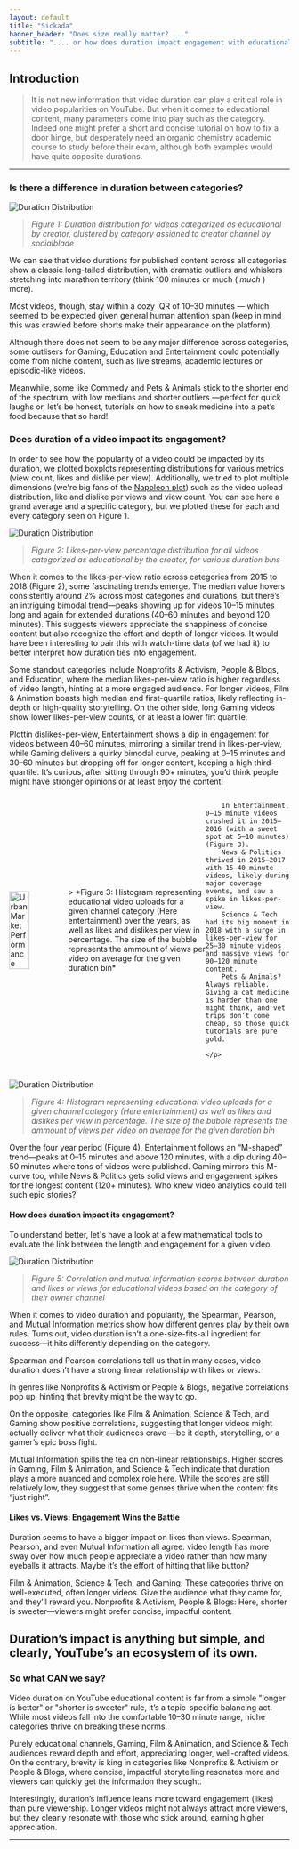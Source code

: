 ```yaml
---
layout: default
title: "Sickada"
banner_header: "Does size really matter? ..."
subtitle: ".... or how does duration impact engagement with educational content?"
---
```


## **Introduction**
> It is not new information that video duration can play a critical role in video popularities on YouTube. But when it comes to educational content, many parameters come into play such as the category. Indeed one might prefer a short and concise tutorial on how to fix a door hinge, but desperately need an organic chemistry academic course to study before their exam, although both examples would have quite opposite durations.

---
### **Is there a difference in duration between categories?**
![Duration Distribution](assets/plots/boxplot_duration_channel_category.png)
> *Figure 1: Duration distribution for videos categorized as educational by creator, clustered by category assigned to creator channel by socialblade*

We can see that video durations for published content across all categories show a classic long-tailed distribution, with dramatic outliers and whiskers stretching into marathon territory (think 100 minutes or much ( *much* ) more). 

Most videos, though, stay within a cozy IQR of 10–30 minutes — which seemed to be expected given general human attention span (keep in mind this was crawled before shorts make their appearance on the platform). 

Although there does not seem to be any major difference across categories, some outlisers for Gaming, Education and Entertainment could potentially come from niche content, such as live streams, academic lectures or episodic-like videos.

Meanwhile, some like Commedy and Pets & Animals stick to the shorter end of the spectrum, with low medians and shorter outliers —perfect for quick laughs or, let’s be honest, tutorials on how to sneak medicine into a pet’s food because that so hard!

### **Does duration of a video impact its engagement?**

In order to see how the popularity of a video could be impacted by its duration, we plotted boxplots representing distributions for various metrics (view count, likes and dislike per view). Additionally, we tried to plot multiple dimensions (we're big fans of the [Napoleon plot](https://ageofrevolution.org/200-object/flow-map-of-napoleons-invasion-of-russia/)) such as the video upload distribution, like and dislike per views and view count. You can see here a grand average and a specific category, but we plotted these for each and every category seen on Figure 1.

![Duration Distribution](assets/plots/boxplot_likes_per_view_channel_category_total.png)
> *Figure 2: Likes-per-view percentage distribution for all videos categorized as educational by the creator, for various duration bins*

When it comes to the likes-per-view ratio across categories from 2015 to 2018 (Figure 2), some fascinating trends emerge. The median value hovers consistently around 2% across most categories and durations, but there’s an intriguing bimodal trend—peaks showing up for videos 10–15 minutes long and again for extended durations (40–60 minutes and beyond 120 minutes). This suggests viewers appreciate the snappiness of concise content but also recognize the effort and depth of longer videos. It would have been interesting to pair this with watch-time data (of we had it) to better interpret how duration ties into engagement.

Some standout categories include Nonprofits & Activism, People & Blogs, and Education, where the median likes-per-view ratio is higher regardless of video length, hinting at a more engaged audience. For longer videos, Film & Animation boasts high median and first-quartile ratios, likely reflecting in-depth or high-quality storytelling. On the other side, long Gaming videos show lower likes-per-view counts, or at least a lower firt quartile.

Plottin dislikes-per-view, Entertainment shows a dip in engagement for videos between 40–60 minutes, mirroring a similar trend in likes-per-view, while Gaming delivers a quirky bimodal curve, peaking at 0–15 minutes and 30–60 minutes but dropping off for longer content, keeping a high third-quartile. It’s curious, after sitting through 90+ minutes, you’d think people might have stronger opinions or at least enjoy the content!


<div style="display: flex; align-items: center; margin-bottom: 1.5rem;">
    <img src="assets/plots/Entertainment_2.png" alt="Urban Market Performance" width="40%" style="margin-right: 1rem;">
    <p>
        > *Figure 3: Histogram representing educational video uploads for a given channel category (Here entertainment) over the years, as well as likes and dislikes per view in percentage. The size of the bubble represents the ammount of views per video on average for the given duration bin*

        In Entertainment, 0–15 minute videos crushed it in 2015–2016 (with a sweet spot at 5–10 minutes) (Figure 3).
        News & Politics thrived in 2015–2017 with 15–40 minute videos, likely during major coverage events, and saw a spike in likes-per-view.
        Science & Tech had its big moment in 2018 with a surge in likes-per-view for 25–30 minute videos and massive views for 90–120 minute content.
        Pets & Animals? Always reliable. Giving a cat medicine is harder than one might think, and vet trips don’t come cheap, so those quick tutorials are pure gold.

    </p>
</div>






![Duration Distribution](assets/plots/Entertainment.png)
> *Figure 4: Histogram representing educational video uploads for a given channel category (Here entertainment) as well as likes and dislikes per view in percentage. The size of the bubble represents the ammount of views per video on average for the given duration bin*

Over the four year period (Figure 4), Entertainment follows an “M-shaped” trend—peaks at 0–15 minutes and above 120 minutes, with a dip during 40–50 minutes where tons of videos were published. Gaming mirrors this M-curve too, while News & Politics gets solid views and engagement spikes for the longest content (120+ minutes). Who knew video analytics could tell such epic stories?

#### **How does duration impact its engagement?**
To understand better, let's have a look at a few mathematical tools to evaluate the link between the length and engagement for a given video.

![Duration Distribution](assets/plots/Duration_metrics.png)
> *Figure 5: Correlation and mutual information scores between duration and likes or views for educational videos based on the category of their owner channel*

When it comes to video duration and popularity, the Spearman, Pearson, and Mutual Information metrics show how different genres play by their own rules. Turns out, video duration isn’t a one-size-fits-all ingredient for success—it hits differently depending on the category.

Spearman and Pearson correlations tell us that in many cases, video duration doesn’t have a strong linear relationship with likes or views. 

In genres like Nonprofits & Activism or People & Blogs, negative correlations pop up, hinting that brevity might be the way to go.

On the opposite, categories like Film & Animation, Science & Tech, and Gaming show positive correlations, suggesting that longer videos might actually deliver what their audiences crave —be it depth, storytelling, or a gamer’s epic boss fight.

Mutual Information spills the tea on non-linear relationships. Higher scores in Gaming, Film & Animation, and Science & Tech indicate that duration plays a more nuanced and complex role here. While the scores are still relatively low, they suggest that some genres thrive when the content fits “just right”.

#### **Likes vs. Views: Engagement Wins the Battle**
Duration seems to have a bigger impact on likes than views. Spearman, Pearson, and even Mutual Information all agree: video length has more sway over how much people appreciate a video rather than how many eyeballs it attracts. Maybe it’s the effort of hitting that like button?

Film & Animation, Science & Tech, and Gaming: These categories thrive on well-executed, often longer videos. Give the audience what they came for, and they’ll reward you.
Nonprofits & Activism, People & Blogs: Here, shorter is sweeter—viewers might prefer concise, impactful content.

Duration’s impact is anything but simple, and clearly, YouTube’s an ecosystem of its own.
---
### **So what CAN we say?**

Video duration on YouTube educational content is far from a simple "longer is better" or "shorter is sweeter" rule, it’s a topic-specific balancing act. While most videos fall into the comfortable 10–30 minute range, niche categories thrive on breaking these norms.

Purely educational channels, Gaming, Film & Animation, and Science & Tech audiences reward depth and effort, appreciating longer, well-crafted videos. On the contrary, brevity is king in categories like Nonprofits & Activism or People & Blogs, where concise, impactful storytelling resonates more and viewers can quickly get the information they sought.

Interestingly, duration’s influence leans more toward engagement (likes) than pure viewership. Longer videos might not always attract more viewers, but they clearly resonate with those who stick around, earning higher appreciation.

---
